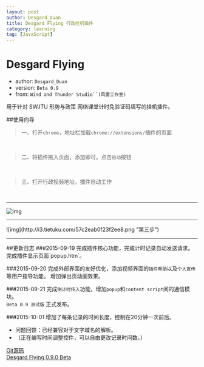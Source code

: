 ```yaml
---
layout: post
author: Desgard_Duan
title: Desgard Flying 行政挂机插件
category: learning
tag: [JavaScript]
---
```


Desgard Flying
============
+ author: `Desgard_Duan`
+ version: `Beta 0.9`
+ from: `Wind and Thunder Studio``(风雷工作室)`


用于针对 SWJTU 形势与政策 网络课堂计时免验证码填写的挂机插件。
<!-- more -->

##使用向导
> 一、打开`chrome`，地址栏加载`chrome://extensions/`插件的页面
<br />

> 二、将插件拖入页面，添加即可。点击`启动`按钮
<br />

> 三、打开行政视频地址，插件自动工作







<br />



<hr />

 ![img](http://i3.tietuku.com/b57026140d016747.png "第二步")
<br />
<hr />
 ![img](http://i3.tietuku.com/57c2eab0f23f2ee8.png "第三步")
<br />
<hr />
##更新日志
###2015-09-19
完成插件核心功能，完成计时记录自动发送请求。完成插件显示页面`popup.htm`。

###2015-09-20
完成外部界面的友好优化，添加视频界面的`插件帮助`以及`个人宣传`等用户指导功能。
增加弹出页动画效果。

###2015-09-21
完成`倒计时传入`功能，增加`popup`和`content script`间的通信模块。<br />
`Beta 0.9 测试版` 正式发布。<br />

###2015-10-01
增加了每条记录的时间长度，控制在20分钟一次前后。

+ 问题回馈：已经兼容对于文字域名的解析。
+ （正在编写时间调整控件，可以自由更改记录时间数。）

[Git源码](https://github.com/dgytdhy/desgardFlying "Git源码")
<br />
[Desgard Flying 0.9.0 Beta](http://pan.baidu.com/s/1bn5CJev "Desgard Flying 0.9.0 Beta")
